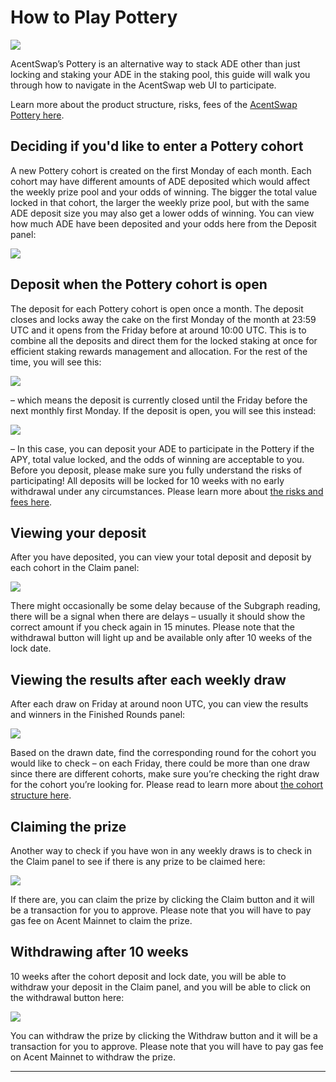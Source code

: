 # How to Play Pottery

![](https://lh4.googleusercontent.com/B1N\_fmtOnosL-mcID7xeRnRqmY-6SQWMxXjgTi\_GBpBN2kxSq\_13kZcvmre857wiFnONLCrTMMndkiyLHf-35HmvEJAtA2rkAQG4lCzxozc2NwfjBnWpQms4ZD9wtwRBG9UEAQIX2r1yDq0t1ENmXko)

AcentSwap’s Pottery is an alternative way to stack ADE other than just locking and staking your ADE in the staking pool, this guide will walk you through how to navigate in the AcentSwap web UI to participate.

Learn more about the product structure, risks, fees of the [AcentSwap Pottery here](https://docs.pancakeswap.finance/products/pottery).

## Deciding if you'd like to enter a Pottery cohort

A new Pottery cohort is created on the first Monday of each month. Each cohort may have different amounts of ADE deposited which would affect the weekly prize pool and your odds of winning. The bigger the total value locked in that cohort, the larger the weekly prize pool, but with the same ADE deposit size you may also get a lower odds of winning. You can view how much ADE have been deposited and your odds here from the Deposit panel:

![](https://lh5.googleusercontent.com/vyCTJ8XmLl4WARKHQTDzJjeX-JDLzZBiGvnO404UIuEMyrBWhAHnyWJQfC3CCz-gCVXpUs3oUGW4L7bdzaUu7X1pZV2swn6wGQA8a7HBD5NkPViHnPfG89xsCaQy6wg0rSPaVy8koYgEN18ztoMqhLA)

## Deposit when the Pottery cohort is open

The deposit for each Pottery cohort is open once a month. The deposit closes and locks away the cake on the first Monday of the month at 23:59 UTC and it opens from the Friday before at around 10:00 UTC. This is to combine all the deposits and direct them for the locked staking at once for efficient staking rewards management and allocation. For the rest of the time, you will see this:

![](https://lh4.googleusercontent.com/FZDvRS3D6RaeIwLiWAjfeMXZHN3ZBvjRvg-174b\_cWds816Ixyq4rw7ZgFrxgOVtPcbaZVjt4AyiNUjxt5tNl9TgmHUIsqgrCWGB1WlAd4GmZoUsrGy5prFalV87rgTLHrtkalVN0HkS7EfsUlyhPqg)

– which means the deposit is currently closed until the Friday before the next monthly first Monday. If the deposit is open, you will see this instead:

![](https://lh5.googleusercontent.com/\_TqVUlNGtnGvGz\_wysnq-KmewS\_CjmUJ0jMHwzRMLx47Rmq-x868M0q-iBXCqynotDqz3mxnUZovExx4bUb8BBv3W6OXl4u4pJWFmOz\_\_IYASvQ\_hgmccB3GPaL1oz4TutJr3PTwdz\_2NoVzmnpkcD0)

– In this case, you can deposit your ADE to participate in the Pottery if the APY, total value locked, and the odds of winning are acceptable to you. Before you deposit, please make sure you fully understand the risks of participating! All deposits will be locked for 10 weeks with no early withdrawal under any circumstances. Please learn more about [the risks and fees here](https://docs.pancakeswap.finance/products/pottery).

## **Viewing your deposit**

After you have deposited, you can view your total deposit and deposit by each cohort in the Claim panel:

![](https://lh3.googleusercontent.com/4-WegkRka1XNJS7KwB43rbk557A2mOZJVufIDZVmOPGMsoTBdCMZszZ3rHUnrrmlpkxEyGBBJ3j2HTxTX5xZkSFjdq3rajIgy0Cm9eqOE9Ax0gVTHE54gi1DHGUmZDYo6gbzzHOHnBpfnbJf-DwISlg)

There might occasionally be some delay because of the Subgraph reading, there will be a signal when there are delays – usually it should show the correct amount if you check again in 15 minutes. Please note that the withdrawal button will light up and be available only after 10 weeks of the lock date.

## Viewing the results after each weekly draw

After each draw on Friday at around noon UTC, you can view the results and winners in the Finished Rounds panel:

![](https://lh3.googleusercontent.com/ClT6Dx6rJlfFmzmyxwCGwIUsDv-DuhzVAWN5Qt0sOulj2\_zDrMJHDJvQqr6vS0t6IO090pstOi0BJTKADDVj7C\_kspWM\_f-M83EGERNiEvON-GTl\_nvXANGH5etDbnBmieRSZ66G8krr8GUWc2s5SDw)

Based on the drawn date, find the corresponding round for the cohort you would like to check – on each Friday, there could be more than one draw since there are different cohorts, make sure you’re checking the right draw for the cohort you’re looking for. Please read to learn more about [the cohort structure here](https://docs.pancakeswap.finance/products/pottery#pottery-cohort).

## Claiming the prize

Another way to check if you have won in any weekly draws is to check in the Claim panel to see if there is any prize to be claimed here:

![](https://lh5.googleusercontent.com/CjFh9\_5a7PDrCgz7\_F4puNVwbLJj6n0nWT\_XBUXsnQQrFcDzqBL2SV-Rw2TY2kLrVveEcCfBhrk\_62QVQtMaDwwSWCpqp8eCHhN0aAPphCk4BFMJNk78GOsrQ-Kem-5lhBRkM04vBdZwwBOwNmiw4Aw)

If there are, you can claim the prize by clicking the Claim button and it will be a transaction for you to approve. Please note that you will have to pay gas fee on Acent Mainnet to claim the prize.

## Withdrawing after 10 weeks

10 weeks after the cohort deposit and lock date, you will be able to withdraw your deposit in the Claim panel, and you will be able to click on the withdrawal button here:

![](https://lh6.googleusercontent.com/1LeGKpa30KvmyKDKN5o54K\_HjJAVPyJhIeEmCXQzC8pDJGAJQ1kz89iKdoOwIXH2xOE9nin5r47dCiZvAlluTkOfwf1FfQ5gZ4MtMahGiRZ0TT4sSyOpsUKWOqZxKPnMYeLtZ9F3OuRlaRO\_sqr6Lvo)

You can withdraw the prize by clicking the Withdraw button and it will be a transaction for you to approve. Please note that you will have to pay gas fee on Acent Mainnet to withdraw the prize.

****
